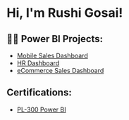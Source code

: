 <h1>Hi, I'm Rushi Gosai!

<h2>👨‍💻 Power BI Projects:</h2>

- [Mobile Sales Dashboard](https://github.com/joshmadakor1/Algorithms-Practice)
- [HR Dashboard](https://github.com/joshmadakor1/Algorithms-Practice)
- [eCommerce Sales Dashboard](https://github.com/joshmadakor1/Algorithms-Practice)

<h2> Certifications:</h2>

- [PL-300 Power BI](https://github.com/joshmadakor1/Algorithms-Practice)
